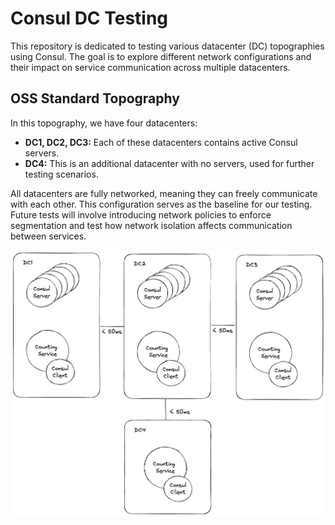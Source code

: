 # Consul DC Testing

This repository is dedicated to testing various datacenter (DC) topographies using Consul. The goal is to explore different network configurations and their impact on service communication across multiple datacenters.

## OSS Standard Topography

In this topography, we have four datacenters:

- **DC1, DC2, DC3:** Each of these datacenters contains active Consul servers.
- **DC4:** This is an additional datacenter with no servers, used for further testing scenarios.

All datacenters are fully networked, meaning they can freely communicate with each other. This configuration serves as the baseline for our testing. Future tests will involve introducing network policies to enforce segmentation and test how network isolation affects communication between services.

![Standard Diagram](./docs/standard.png)
